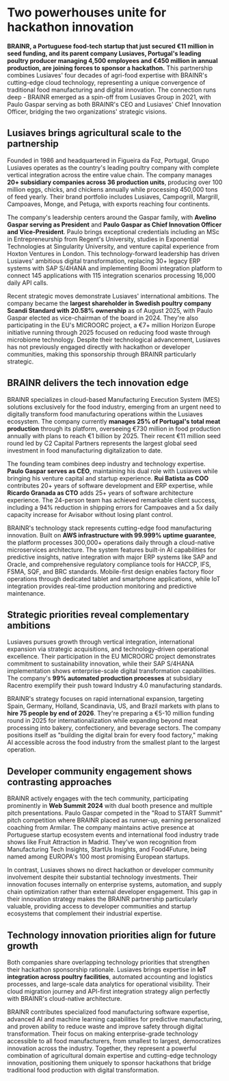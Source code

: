 # Two powerhouses unite for hackathon innovation

**BRAINR, a Portuguese food-tech startup that just secured €11 million in seed funding, and its parent company Lusiaves, Portugal's leading poultry producer managing 4,500 employees and €450 million in annual production, are joining forces to sponsor a hackathon.** This partnership combines Lusiaves' four decades of agri-food expertise with BRAINR's cutting-edge cloud technology, representing a unique convergence of traditional food manufacturing and digital innovation. The connection runs deep - BRAINR emerged as a spin-off from Lusiaves Group in 2021, with Paulo Gaspar serving as both BRAINR's CEO and Lusiaves' Chief Innovation Officer, bridging the two organizations' strategic visions.

## Lusiaves brings agricultural scale to the partnership

Founded in 1986 and headquartered in Figueira da Foz, Portugal, Grupo Lusiaves operates as the country's leading poultry company with complete vertical integration across the entire value chain. The company manages **20+ subsidiary companies across 36 production units**, producing over 100 million eggs, chicks, and chickens annually while processing 450,000 tons of feed yearly. Their brand portfolio includes Lusiaves, Campogrill, Margrill, Campoaves, Monge, and Petuga, with exports reaching four continents.

The company's leadership centers around the Gaspar family, with **Avelino Gaspar serving as President** and **Paulo Gaspar as Chief Innovation Officer and Vice-President**. Paulo brings exceptional credentials including an MSc in Entrepreneurship from Regent's University, studies in Exponential Technologies at Singularity University, and venture capital experience from Hoxton Ventures in London. This technology-forward leadership has driven Lusiaves' ambitious digital transformation, replacing 30+ legacy ERP systems with SAP S/4HANA and implementing Boomi integration platform to connect 145 applications with 115 integration scenarios processing 16,000 daily API calls.

Recent strategic moves demonstrate Lusiaves' international ambitions. The company became the **largest shareholder in Swedish poultry company Scandi Standard with 20.58% ownership** as of August 2025, with Paulo Gaspar elected as vice-chairman of the board in 2024. They're also participating in the EU's MICROORC project, a €7+ million Horizon Europe initiative running through 2025 focused on reducing food waste through microbiome technology. Despite their technological advancement, Lusiaves has not previously engaged directly with hackathon or developer communities, making this sponsorship through BRAINR particularly strategic.

## BRAINR delivers the tech innovation edge

BRAINR specializes in cloud-based Manufacturing Execution System (MES) solutions exclusively for the food industry, emerging from an urgent need to digitally transform food manufacturing operations within the Lusiaves ecosystem. The company currently **manages 25% of Portugal's total meat production** through its platform, overseeing €730 million in food production annually with plans to reach €1 billion by 2025. Their recent €11 million seed round led by C2 Capital Partners represents the largest global seed investment in food manufacturing digitalization to date.

The founding team combines deep industry and technology expertise. **Paulo Gaspar serves as CEO**, maintaining his dual role with Lusiaves while bringing his venture capital and startup experience. **Rui Batista as COO** contributes 20+ years of software development and ERP expertise, while **Ricardo Granada as CTO** adds 25+ years of software architecture experience. The 24-person team has achieved remarkable client success, including a 94% reduction in shipping errors for Campoaves and a 5x daily capacity increase for Avisabor without losing plant control.

BRAINR's technology stack represents cutting-edge food manufacturing innovation. Built on **AWS infrastructure with 99.999% uptime guarantee**, the platform processes 300,000+ operations daily through a cloud-native microservices architecture. The system features built-in AI capabilities for predictive insights, native integration with major ERP systems like SAP and Oracle, and comprehensive regulatory compliance tools for HACCP, IFS, FSMA, SQF, and BRC standards. Mobile-first design enables factory floor operations through dedicated tablet and smartphone applications, while IoT integration provides real-time production monitoring and predictive maintenance.

## Strategic priorities reveal complementary ambitions

Lusiaves pursues growth through vertical integration, international expansion via strategic acquisitions, and technology-driven operational excellence. Their participation in the EU MICROORC project demonstrates commitment to sustainability innovation, while their SAP S/4HANA implementation shows enterprise-scale digital transformation capabilities. The company's **99% automated production processes** at subsidiary Racentro exemplify their push toward Industry 4.0 manufacturing standards.

BRAINR's strategy focuses on rapid international expansion, targeting Spain, Germany, Holland, Scandinavia, US, and Brazil markets with plans to **hire 75 people by end of 2026**. They're preparing a €5-10 million funding round in 2025 for internationalization while expanding beyond meat processing into bakery, confectionery, and beverage sectors. The company positions itself as "building the digital brain for every food factory," making AI accessible across the food industry from the smallest plant to the largest operation.

## Developer community engagement shows contrasting approaches

BRAINR actively engages with the tech community, participating prominently in **Web Summit 2024** with dual booth presence and multiple pitch presentations. Paulo Gaspar competed in the "Road to START Summit" pitch competition where BRAINR placed as runner-up, earning personalized coaching from Armilar. The company maintains active presence at Portuguese startup ecosystem events and international food industry trade shows like Fruit Attraction in Madrid. They've won recognition from Manufacturing Tech Insights, StartUs Insights, and Food4Future, being named among EUROPA's 100 most promising European startups.

In contrast, Lusiaves shows no direct hackathon or developer community involvement despite their substantial technology investments. Their innovation focuses internally on enterprise systems, automation, and supply chain optimization rather than external developer engagement. This gap in their innovation strategy makes the BRAINR partnership particularly valuable, providing access to developer communities and startup ecosystems that complement their industrial expertise.

## Technology innovation priorities align for future growth

Both companies share overlapping technology priorities that strengthen their hackathon sponsorship rationale. Lusiaves brings expertise in **IoT integration across poultry facilities**, automated accounting and logistics processes, and large-scale data analytics for operational visibility. Their cloud migration journey and API-first integration strategy align perfectly with BRAINR's cloud-native architecture.

BRAINR contributes specialized food manufacturing software expertise, advanced AI and machine learning capabilities for predictive manufacturing, and proven ability to reduce waste and improve safety through digital transformation. Their focus on making enterprise-grade technology accessible to all food manufacturers, from smallest to largest, democratizes innovation across the industry. Together, they represent a powerful combination of agricultural domain expertise and cutting-edge technology innovation, positioning them uniquely to sponsor hackathons that bridge traditional food production with digital transformation.